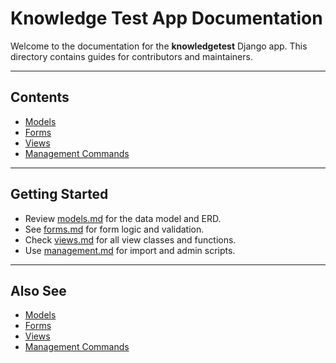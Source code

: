 # Knowledge Test App Documentation

Welcome to the documentation for the **knowledgetest** Django app. This directory contains guides for contributors and maintainers.

---

## Contents

- [Models](models.md)
- [Forms](forms.md)
- [Views](views.md)
- [Management Commands](management.md)

---

## Getting Started

- Review [models.md](models.md) for the data model and ERD.
- See [forms.md](forms.md) for form logic and validation.
- Check [views.md](views.md) for all view classes and functions.
- Use [management.md](management.md) for import and admin scripts.

---

## Also See
- [Models](models.md)
- [Forms](forms.md)
- [Views](views.md)
- [Management Commands](management.md)
